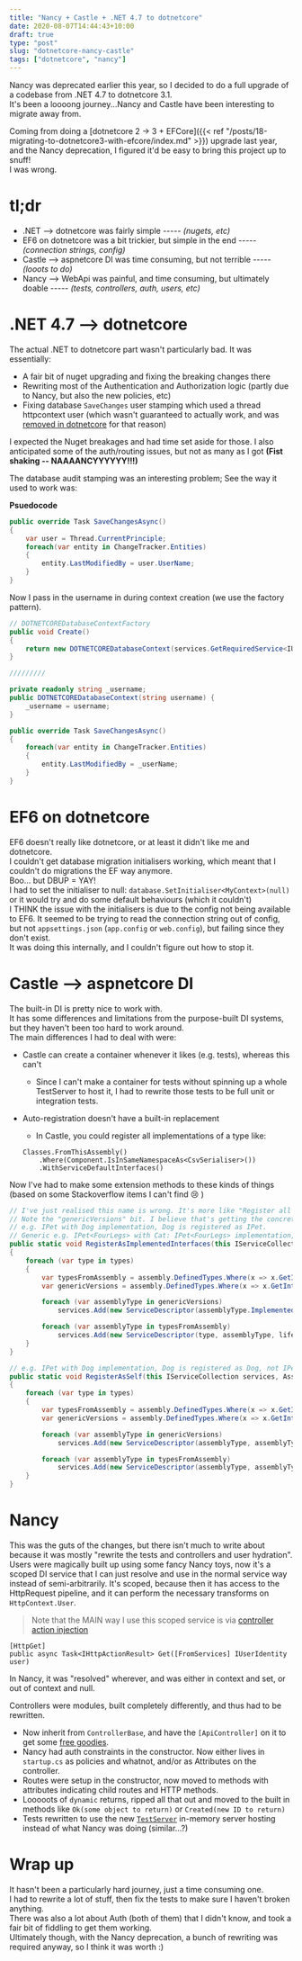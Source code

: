 ```yaml
---
title: "Nancy + Castle + .NET 4.7 to dotnetcore"
date: 2020-08-07T14:44:43+10:00
draft: true
type: "post"
slug: "dotnetcore-nancy-castle"
tags: ["dotnetcore", "nancy"]
---
```


Nancy was deprecated earlier this year, so I decided to do a full upgrade of a codebase from .NET 4.7 to dotnetcore 3.1.  
It's been a loooong journey...Nancy and Castle have been interesting to migrate away from.  

<!--more-->  

Coming from doing a [dotnetcore 2 -> 3 + EFCore]({{< ref "/posts/18-migrating-to-dotnetcore3-with-efcore/index.md" >}}) upgrade last year, and the Nancy deprecation, I figured it'd be easy to bring this project up to snuff!  
I was wrong.  

# tl;dr  
- .NET --> dotnetcore was fairly simple ----- *(nugets, etc)*  
- EF6 on dotnetcore was a bit trickier, but simple in the end ----- *(connection strings, config)*  
- Castle --> aspnetcore DI was time consuming, but not terrible  ----- *(looots to do)* 
- Nancy --> WebApi was painful, and time consuming, but ultimately doable ----- *(tests, controllers, auth, users, etc)*   

# .NET 4.7 --> dotnetcore  
The actual .NET to dotnetcore part wasn't particularly bad. It was essentially:  

- A fair bit of nuget upgrading and fixing the breaking changes there  
- Rewriting most of the Authentication and Authorization logic (partly due to Nancy, but also the new policies, etc)  
- Fixing database `SaveChanges` user stamping which used a thread httpcontext user (which wasn't guaranteed to actually work, and was [removed in dotnetcore](https://docs.microsoft.com/en-us/aspnet/core/migration/claimsprincipal-current?view=aspnetcore-3.1) for that reason)  

I expected the Nuget breakages and had time set aside for those. I also anticipated some of the auth/routing issues, but not as many as I got **(Fist shaking -- NAAAANCYYYYYY!!!)**  

The database audit stamping was an interesting problem; See the way it used to work was:  

**Psuedocode**

``` csharp
public override Task SaveChangesAsync() 
{
    var user = Thread.CurrentPrinciple;
    foreach(var entity in ChangeTracker.Entities) 
    {
        entity.LastModifiedBy = user.UserName;
    }
}
```  

Now I pass in the username in during context creation (we use the factory pattern).

``` csharp
// DOTNETCOREDatabaseContextFactory
public void Create() 
{
    return new DOTNETCOREDatabaseContext(services.GetRequiredService<IUserIdentity>().Name);
}

/////////

private readonly string _username;
public DOTNETCOREDatabaseContext(string username) {
    _username = username;
}

public override Task SaveChangesAsync() 
{
    foreach(var entity in ChangeTracker.Entities) 
    {
        entity.LastModifiedBy = _userName;
    }
}
```  

# EF6 on dotnetcore  
EF6 doesn't really like dotnetcore, or at least it didn't like me and dotnetcore.  
I couldn't get database migration initialisers working, which meant that I couldn't do migrations the EF way anymore.  
Boo... but DBUP = YAY!  
I had to set the initialiser to null: `database.SetInitialiser<MyContext>(null)` or it would try and do some default behaviours (which it couldn't)  
I THINK the issue with the initialisers is due to the config not being available to EF6. It seemed to be trying to read the connection string out of config, but not `appsettings.json` (`app.config` or `web.config`), but failing since they don't exist.  
It was doing this internally, and I couldn't figure out how to stop it.  

# Castle --> aspnetcore DI  
The built-in DI is pretty nice to work with.  
It has some differences and limitations from the purpose-built DI systems, but they haven't been too hard to work around.  
The main differences I had to deal with were:  

- Castle can create a container whenever it likes (e.g. tests), whereas this can't   
    - Since I can't make a container for tests without spinning up a whole TestServer to host it, I had to rewrite those tests to be full unit or integration tests.  

- Auto-registration doesn't have a built-in replacement  
    - In Castle, you could register all implementations of a type like:  
    ``` 
    Classes.FromThisAssembly()
        .Where(Component.IsInSameNamespaceAs<CsvSerialiser>())
        .WithServiceDefaultInterfaces()
    ```

Now I've had to make some extension methods to these kinds of things (based on some Stackoverflow items I can't find 😢 )  

``` csharp
// I've just realised this name is wrong. It's more like "Register all implementations of interfaces"
// Note the "genericVersions" bit. I believe that's getting the concrete type of a generic and registering that, but this is all new to me.
// e.g. IPet with Dog implementation, Dog is registered as IPet.
// Generic e.g. IPet<FourLegs> with Cat: IPet<FourLegs> implementation, Cat is registered as IPet<FourLegs>
public static void RegisterAsImplementedInterfaces(this IServiceCollection services, Assembly assembly, ServiceLifetime lifetime, params Type[] types)
{
    foreach (var type in types)
    {
        var typesFromAssembly = assembly.DefinedTypes.Where(x => x.GetInterfaces().Any(t => t.IsAssignableFrom(type)));
        var genericVersions = assembly.DefinedTypes.Where(x => x.GetInterfaces().Where(i => i.IsGenericType).Select(i => i.GetGenericTypeDefinition()).Any(t => t.IsAssignableFrom(type)));

        foreach (var assemblyType in genericVersions)
            services.Add(new ServiceDescriptor(assemblyType.ImplementedInterfaces.FirstOrDefault() ?? type, assemblyType, lifetime));

        foreach (var assemblyType in typesFromAssembly)
            services.Add(new ServiceDescriptor(type, assemblyType, lifetime));
    }
}

// e.g. IPet with Dog implementation, Dog is registered as Dog, not IPet.
public static void RegisterAsSelf(this IServiceCollection services, Assembly assembly, ServiceLifetime lifetime, params Type[] types)
{
    foreach (var type in types)
    {
        var typesFromAssembly = assembly.DefinedTypes.Where(x => x.GetInterfaces().Any(t => t.IsAssignableFrom(type)));
        var genericVersions = assembly.DefinedTypes.Where(x => x.GetInterfaces().Where(i => i.IsGenericType).Select(i => i.GetGenericTypeDefinition()).Any(t => t.IsAssignableFrom(type)));

        foreach (var assemblyType in genericVersions)
            services.Add(new ServiceDescriptor(assemblyType, assemblyType, lifetime));

        foreach (var assemblyType in typesFromAssembly)
            services.Add(new ServiceDescriptor(assemblyType, assemblyType, lifetime));
    }
}
```

# Nancy  
This was the guts of the changes, but there isn't much to write about because it was mostly "rewrite the tests and controllers and user hydration".  
Users were magically built up using some fancy Nancy toys, now it's a scoped DI service that I can just resolve and use in the normal service way instead of semi-arbitrarily. It's scoped, because then it has access to the HttpRequest pipeline, and it can perform the necessary transforms on `HttpContext.User`. 

> Note that the MAIN way I use this scoped service is via [controller action injection](https://docs.microsoft.com/en-us/aspnet/core/mvc/controllers/dependency-injection?view=aspnetcore-3.1#action-injection-with-fromservices)  
```
[HttpGet]
public async Task<IHttpActionResult> Get([FromServices] IUserIdentity user)
```  
In Nancy, it was "resolved" wherever, and was either in context and set, or out of context and null.  

Controllers were modules, built completely differently, and thus had to be rewritten.  

- Now inherit from `ControllerBase`, and have the `[ApiController]` on it to get some [free goodies](https://docs.microsoft.com/en-us/aspnet/core/web-api/?view=aspnetcore-3.1#apicontroller-attribute).  
- Nancy had auth constraints in the constructor. Now either lives in `startup.cs` as policies and whatnot, and/or as Attributes on the controller.  
- Routes were setup in the constructor, now moved to methods with attributes indicating child routes and HTTP methods.  
- Looooots of `dynamic` returns, ripped all that out and moved to the built in methods like `Ok(some object to return)` or `Created(new ID to return)`  
- Tests rewritten to use the new [`TestServer`](https://docs.microsoft.com/en-us/aspnet/core/test/integration-tests?view=aspnetcore-3.1) in-memory server hosting instead of what Nancy was doing (similar...?)

# Wrap up  
It hasn't been a particularly hard journey, just a time consuming one.  
I had to rewrite a lot of stuff, then fix the tests to make sure I haven't broken anything.  
There was also a lot about Auth (both of them) that I didn't know, and took a fair bit of fiddling to get them working.  
Ultimately though, with the Nancy deprecation, a bunch of rewriting was required anyway, so I think it was worth :)  
